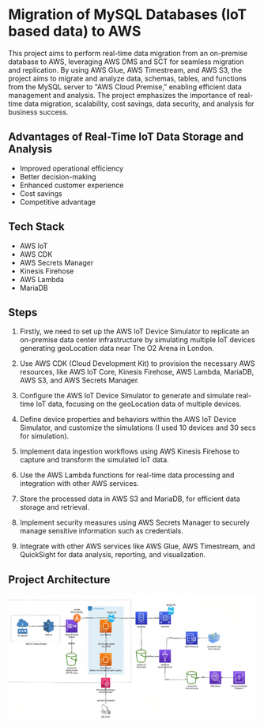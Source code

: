 # Migration of MySQL Databases (IoT based data) to AWS 

This project aims to perform real-time data migration from an on-premise database to AWS, leveraging AWS DMS and SCT for seamless migration and replication. By using AWS Glue, AWS Timestream, and AWS S3, the project aims to migrate and analyze data, schemas, tables, and functions from the MySQL server to "AWS Cloud Premise," enabling efficient data management and analysis. The project emphasizes the importance of real-time data migration, scalability, cost savings, data security, and analysis for business success.

## Advantages of Real-Time IoT Data Storage and Analysis

- Improved operational efficiency
- Better decision-making
- Enhanced customer experience
- Cost savings
- Competitive advantage

## Tech Stack

- AWS IoT
- AWS CDK
- AWS Secrets Manager
- Kinesis Firehose
- AWS Lambda
- MariaDB

## Steps 

1. Firstly, we need to set up the AWS IoT Device Simulator to replicate an on-premise data center infrastructure by simulating multiple IoT devices generating geoLocation data near The O2 Arena in London.

2. Use AWS CDK (Cloud Development Kit) to provision the necessary AWS resources, like AWS IoT Core, Kinesis Firehose, AWS Lambda, MariaDB, AWS S3, and AWS Secrets Manager.

3. Configure the AWS IoT Device Simulator to generate and simulate real-time IoT data, focusing on the geoLocation data of multiple devices.

4. Define device properties and behaviors within the AWS IoT Device Simulator, and customize the simulations (I used 10 devices and 30 secs for simulation).

5. Implement data ingestion workflows using AWS Kinesis Firehose to capture and transform the simulated IoT data.

6. Use the AWS Lambda functions for real-time data processing and integration with other AWS services.

7. Store the processed data in AWS S3 and MariaDB, for efficient data storage and retrieval.

8. Implement security measures using AWS Secrets Manager to securely manage sensitive information such as credentials.

9. Integrate with other AWS services like AWS Glue, AWS Timestream, and QuickSight for data analysis, reporting, and visualization.

## Project Architecture

![Architecture Diagram](./images/architecture.png)

